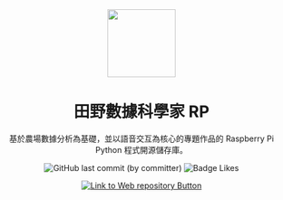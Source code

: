 <div align="center">

<img src="https://github.com/johnlin10/agriscientist-ai-web/raw/main/public/agriscientist-ai.ico" width="120px;">

# 田野數據科學家 RP

基於農場數據分析為基礎，並以語音交互為核心的專題作品的 Raspberry Pi Python 程式開源儲存庫。

![GitHub last commit (by committer)](https://img.shields.io/github/last-commit/johnlin10/agriscientist-ai-raspberrypi?style=for-the-badge&labelColor=34a84d&color=268039)
![Badge Likes](https://img.shields.io/github/stars/johnlin10/agriscientist-ai-raspberrypi?style=for-the-badge&labelColor=d0ab23&color=b0901e&logoColor=white&logo=Trustpilot)

[![Link to Web repository Button]][Web repository Link]

[Link to Web repository Button]:https://img.shields.io/badge/前往_Web_儲存庫_>-4ba2e9?style=for-the-badge
[Web repository Link]: https://github.com/johnlin10/agriscientist-ai-web

</div>
